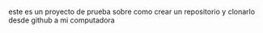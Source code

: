 este es un proyecto de prueba sobre como crear un repositorio y clonarlo desde github a mi computadora